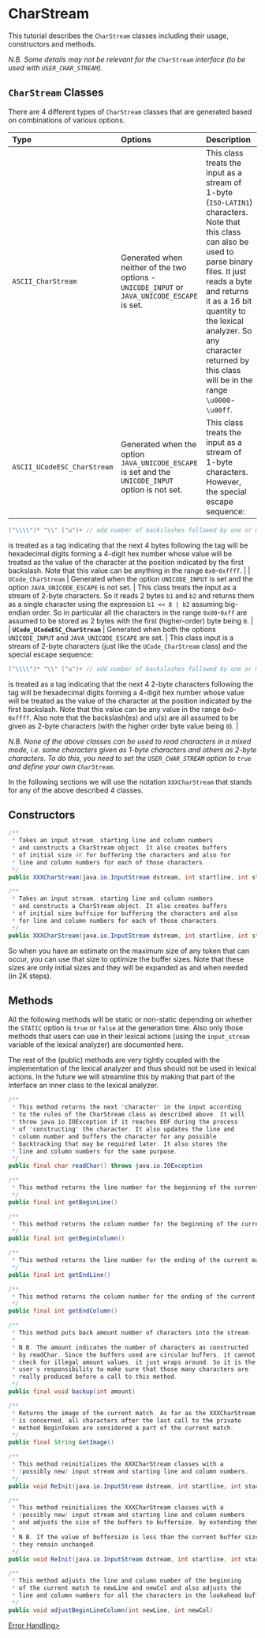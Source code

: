 # CharStream

This tutorial describes the `CharStream` classes including their usage, constructors and methods.

*N.B. Some details may not be relevant for the `CharStream` interface (to be used with `USER_CHAR_STREAM`).*

## `CharStream` Classes

There are 4 different types of `CharStream` classes that are generated based on combinations of various options.

| Type | Options | Description |
| :--- | :---    | :---        |
| `ASCII_CharStream` | Generated when neither of the two options - `UNICODE_INPUT` or `JAVA_UNICODE_ESCAPE` is set. | This class treats the input as a stream of 1-byte (`ISO-LATIN1`) characters. Note that this class can also be used to parse binary files. It just reads a byte and returns it as a 16 bit quantity to the lexical analyzer. So any character returned by this class will be in the range `\u0000`-`\u00ff`. |
| `ASCII_UCodeESC_CharStream` | Generated when the option `JAVA_UNICODE_ESCAPE` is set and the `UNICODE_INPUT` option is not set. | This class treats the input as a stream of 1-byte characters. However, the special escape sequence:
```java
("\\\\")* "\\" ("u")+ // odd number of backslashes followed by one or more u's
```
is treated as a tag indicating that the next 4 bytes following the tag will be hexadecimal digits forming a 4-digit hex number whose value will be treated as the value of the character at the position indicated by the first backslash. Note that this value can be anything in the range `0x0`-`0xffff`. |
| `UCode_CharStream` | Generated when the option `UNICODE_INPUT` is set and the option `JAVA_UNICODE_ESCAPE` is not set. | This class treats the input as a stream of 2-byte characters. So it reads 2 bytes `b1` and `b2` and returns them as a single character using the expression `b1 << 8 | b2` assuming big-endian order. So in particular all the characters in the range `0x00`-`0xff` are assumed to be stored as 2 bytes with the first (higher-order) byte being `0`. |
| **`UCode_UCodeESC_CharStream`** | Generated when both the options `UNICODE_INPUT` and `JAVA_UNICODE_ESCAPE` are set. | This class input is a stream of 2-byte characters (just like the `UCode_CharStream` class) and the special escape sequence:
```java
("\\\\")* "\\" ("u")+ // odd number of backslashes followed by one or more u's
```
is treated as a tag indicating that the next 4 2-byte characters following the tag will be hexadecimal digits forming a 4-digit hex number whose value will be treated as the value of the character at the position indicated by the first backslash. Note that this value can be any value in the range `0x0`-`0xffff`. Also note that the backslash(es) and u(s) are all assumed to be given as 2-byte characters (with the higher order byte value being `0`). |

*N.B. None of the above classes can be used to read characters in a mixed mode, i.e. some characters given as 1-byte characters and others as 2-byte characters. To do this, you need to set the `USER_CHAR_STREAM` option to `true` and define your own `CharStream`.*

In the following sections we will use the notation `XXXCharStream` that stands for any of the above described 4 classes.

## Constructors

```java
/**
 * Takes an input stream, starting line and column numbers
 * and constructs a CharStream object. It also creates buffers
 * of initial size 4K for buffering the characters and also for
 * line and column numbers for each of those characters.
 */
public XXXCharStream(java.io.InputStream dstream, int startline, int startcolumn)
```

```java
/**
 * Takes an input stream, starting line and column numbers
 * and constructs a CharStream object. It also creates buffers
 * of initial size buffsize for buffering the characters and also
 * for line and column numbers for each of those characters.
 */
public XXXCharStream(java.io.InputStream dstream, int startline, int startcolumn, int buffersize)
```

So when you have an estimate on the maximum size of any token that can occur, you can use that size to optimize the buffer sizes. Note that these sizes are only initial sizes and they will be expanded as and when needed (in 2K steps).

## Methods

All the following methods will be static or non-static depending on whether the `STATIC` option is `true` or `false` at the generation time. Also only those methods that users can use in their lexical actions (using the `input_stream` variable of the lexical analyzer) are documented here.

The rest of the (public) methods are very tightly coupled with the implementation of the lexical analyzer and thus should not be used in lexical actions. In the future we will streamline this by making that part of the interface an inner class to the lexical analyzer.

```java
/**
 * This method returns the next "character" in the input according
 * to the rules of the CharStream class as described above. It will
 * throw java.io.IOException if it reaches EOF during the process
 * of "constructing" the character. It also updates the line and
 * column number and buffers the character for any possible
 * backtracking that may be required later. It also stores the
 * line and column numbers for the same purpose.
 */
public final char readChar() throws java.io.IOException
```

```java
/**
 * This method returns the line number for the beginning of the current match.
 */
public final int getBeginLine()
```

```java
/**
 * This method returns the column number for the beginning of the current match.
 */
public final int getBeginColumn()
```

```java
/**
 * This method returns the line number for the ending of the current match.
 */
public final int getEndLine()
```

```java
/**
 * This method returns the column number for the ending of the current match.
 */
public final int getEndColumn()
```

```java
/**
 * This method puts back amount number of characters into the stream.
 *
 * N.B. The amount indicates the number of characters as constructed
 * by readChar. Since the buffers used are circular buffers, it cannot
 * check for illegal amount values, it just wraps around. So it is the
 * user's responsibility to make sure that those many characters are
 * really produced before a call to this method.
 */
public final void backup(int amount)
```

```java
/**
 * Returns the image of the current match. As far as the XXXCharStream
 * is concerned, all characters after the last call to the private
 * method BeginToken are considered a part of the current match.
 */
public final String GetImage()
```

```java
/**
 * This method reinitializes the XXXCharStream classes with a
 * (possibly new) input stream and starting line and column numbers.
 */
public void ReInit(java.io.InputStream dstream, int startline, int startcolumn)
```

```java
/**
 * This method reinitializes the XXXCharStream classes with a
 * (possibly new) input stream and starting line and column numbers
 * and adjusts the size of the buffers to buffersize, by extending them.
 *
 * N.B. If the value of buffersize is less than the current buffer sizes,
 * they remain unchanged.
 */
public void ReInit(java.io.InputStream dstream, int startline, int startcolumn, int buffersize)

```

```java
/**
 * This method adjusts the line and column number of the beginning
 * of the current match to newLine and newCol and also adjusts the
 * line and column numbers for all the characters in the lookahead buffer.
 */
public void adjustBeginLineColumn(int newLine, int newCol)
```

<section class="nextButton"><a href="error-handling.md">Error Handling></a></section>
